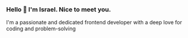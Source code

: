 ### Hello 👋 I'm Israel. Nice to meet you.
I'm a passionate and dedicated frontend developer with a deep love for coding and problem-solving

